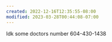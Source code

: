 ```yaml
---
created: 2022-12-16T12:35:55-08:00
modified: 2023-03-28T00:44:08-07:00
---
```


Idk some doctors number 604-430-1438

